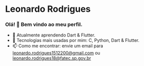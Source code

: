 # Leonardo Rodrigues

### Olá! 👋 Bem vindo ao meu perfil.

- 📕 Atualmente aprendendo Dart & Flutter.
- 👦 Tecnologias mais usadas por mim: C, Python, Dart & Flutter.
- 📫 Como me encontrar: envie um email para leonardo.rodrigues1512200@gmail.com ou leonardo.rodrigues18@fatec.sp.gov.br

  
